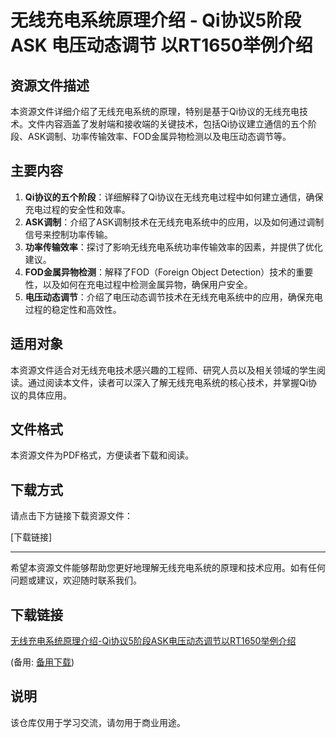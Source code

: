 # 无线充电系统原理介绍 - Qi协议5阶段 ASK 电压动态调节 以RT1650举例介绍

## 资源文件描述

本资源文件详细介绍了无线充电系统的原理，特别是基于Qi协议的无线充电技术。文件内容涵盖了发射端和接收端的关键技术，包括Qi协议建立通信的五个阶段、ASK调制、功率传输效率、FOD金属异物检测以及电压动态调节等。

## 主要内容

1. **Qi协议的五个阶段**：详细解释了Qi协议在无线充电过程中如何建立通信，确保充电过程的安全性和效率。
2. **ASK调制**：介绍了ASK调制技术在无线充电系统中的应用，以及如何通过调制信号来控制功率传输。
3. **功率传输效率**：探讨了影响无线充电系统功率传输效率的因素，并提供了优化建议。
4. **FOD金属异物检测**：解释了FOD（Foreign Object Detection）技术的重要性，以及如何在充电过程中检测金属异物，确保用户安全。
5. **电压动态调节**：介绍了电压动态调节技术在无线充电系统中的应用，确保充电过程的稳定性和高效性。

## 适用对象

本资源文件适合对无线充电技术感兴趣的工程师、研究人员以及相关领域的学生阅读。通过阅读本文件，读者可以深入了解无线充电系统的核心技术，并掌握Qi协议的具体应用。

## 文件格式

本资源文件为PDF格式，方便读者下载和阅读。

## 下载方式

请点击下方链接下载资源文件：

[下载链接]

---

希望本资源文件能够帮助您更好地理解无线充电系统的原理和技术应用。如有任何问题或建议，欢迎随时联系我们。

## 下载链接
[无线充电系统原理介绍-Qi协议5阶段ASK电压动态调节以RT1650举例介绍](https://pan.quark.cn/s/4c44cd45c133) 

(备用: [备用下载](https://pan.baidu.com/s/1O99U0T7Ui4GiSPqYh43dDA?pwd=1234))

## 说明

该仓库仅用于学习交流，请勿用于商业用途。
